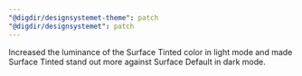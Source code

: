 ```yaml
---
"@digdir/designsystemet-theme": patch
"@digdir/designsystemet": patch
---
```


Increased the luminance of the Surface Tinted color in light mode and made Surface Tinted stand out more against Surface Default in dark mode.
